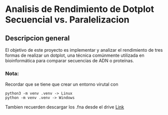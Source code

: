 # Analisis de Rendimiento de Dotplot Secuencial vs. Paralelizacion

## Descripcion general

El objetivo de este proyecto es implementar y analizar el rendimiento de tres formas de realizar un dotplot, una técnica comúnmente utilizada en bioinformática para comparar secuencias de ADN o proteínas.

### Nota:

Recordar que se tiene que crear un entorno virutal con

    python3 -m venv .venv -> Linux
    python -m venv .venv -> Windows

Tambien recuerden descargar los .fna desde el drive
[Link](https://drive.google.com/drive/folders/1rgurfK3JdKO1vRtTsGP0dm93kxSKyN3s?usp=sharing)
